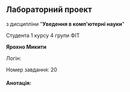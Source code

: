 
## Лабораторний проект

з дисципліни "**Уведення в комп'ютерні науки**"


Студента 1 курсу 4 групи ФІТ

**Ярохно Микити**

Логін:


Номер завдання: 20

#### Анотація:



